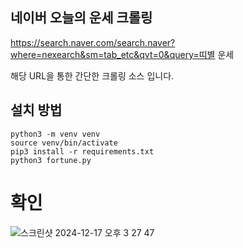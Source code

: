 ## 네이버 오늘의 운세 크롤링
https://search.naver.com/search.naver?where=nexearch&sm=tab_etc&qvt=0&query=띠별 운세

해당 URL을 통한 간단한 크롤링 소스 입니다.

## 설치 방법
    python3 -m venv venv
    source venv/bin/activate
    pip3 install -r requirements.txt
    python3 fortune.py
    
# 확인
![스크린샷 2024-12-17 오후 3 27 47](https://github.com/user-attachments/assets/19b4f42a-32e3-4cf7-a47e-115a9f13f297)
